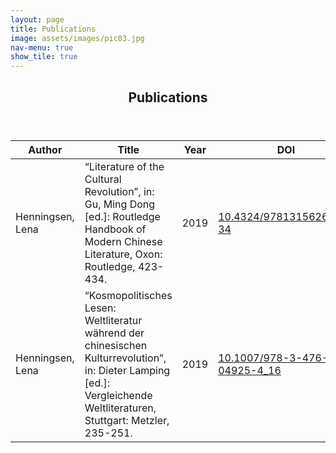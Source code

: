 ```yaml
---
layout: page
title: Publications
image: assets/images/pic03.jpg
nav-menu: true
show_tile: true
---
```


<div id="main" class="alt">

<!-- One -->
<section id="one">
	<div class="inner">
		<header class="major">
			<h1>Publications</h1>
		</header>

<!-- Content -->

<div class="table-wrapper">
	<table>
		<thead>
			<tr>
				<th>Author</th>
				<th>Title</th>
				<th>Year</th>
				<th>DOI</th>
			</tr>
		</thead>
		<tbody>
			<tr>
				<td>Henningsen, Lena</td>				
				<td>“Literature of the Cultural Revolution”, in: Gu, Ming Dong [ed.]: Routledge Handbook of Modern Chinese Literature, Oxon: Routledge, 423-434.</td>
				<td>2019</td>
				<td><a href="https://www.routledgehandbooks.com/doi/10.4324/9781315626994-34" target="_blank" rel="noopener noreferrer">10.4324/9781315626994-34</a></td>
			</tr>
			<tr>
				<td>Henningsen, Lena</td>
				<td>“Kosmopolitisches Lesen: Weltliteratur während der chinesischen Kulturrevolution”, in: Dieter Lamping [ed.]: Vergleichende Weltliteraturen, Stuttgart: Metzler, 235-251.</td>
				<td>2019</td>
				<td><a href="https://doi.org/10.1007/978-3-476-04925-4_16" target="_blank" rel="noopener noreferrer">10.1007/978-3-476-04925-4_16</a></td>
			</tr>
		</tbody>
	</table>
</div>
</div>
</section>

</div>
